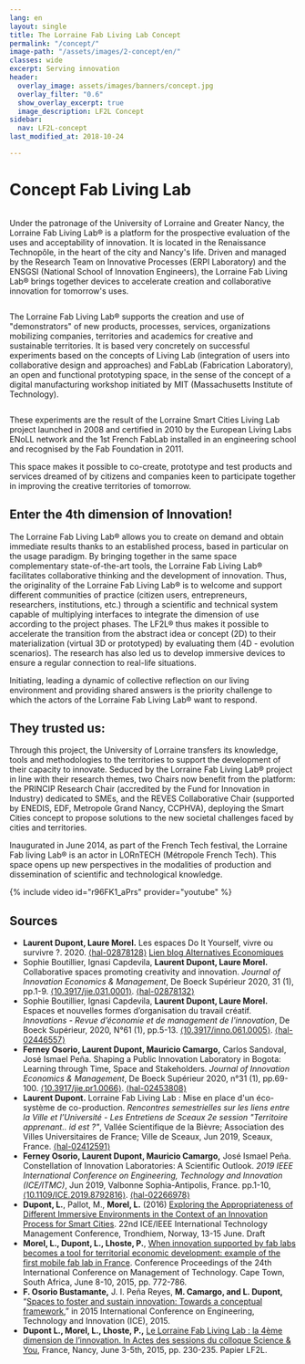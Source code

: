 ```yaml
---
lang: en
layout: single
title: The Lorraine Fab Living Lab Concept
permalink: "/concept/"
image-path: "/assets/images/2-concept/en/"
classes: wide
excerpt: Serving innovation
header:
  overlay_image: assets/images/banners/concept.jpg
  overlay_filter: "0.6"
  show_overlay_excerpt: true
  image_description: LF2L Concept
sidebar:
  nav: LF2L-concept
last_modified_at: 2018-10-24

---
```

# Concept Fab Living Lab

<figure style="width: 350px" class="align-right">
<img src="{{ site.baseurl | append:page.image-path | append:'Figure-1.jpg'}}" alt="">  
</figure>
Under the patronage of the University of Lorraine and  Greater Nancy, the Lorraine Fab Living Lab® is a platform for the prospective evaluation of the uses and acceptability of innovation. It is located in the Renaissance Technopôle, in the heart of the city and Nancy's life.
Driven and managed by the Research Team on Innovative Processes (ERPI Laboratory) and the ENSGSI (National School of Innovation Engineers), the Lorraine Fab Living Lab® brings together devices to accelerate creation and collaborative innovation for tomorrow's uses.

<figure style="width: 300px" class="align-left">
<img src="{{ site.baseurl | append:page.image-path | append:'Figure-2.jpg'}}" alt="">  
</figure>
The Lorraine Fab Living Lab® supports the creation and use of "demonstrators" of new products, processes, services, organizations mobilizing companies, territories and academics for creative and sustainable territories. It is based very concretely on successful experiments based on the concepts of Living Lab (integration of users into collaborative design and approaches) and FabLab (Fabrication Laboratory), an open and functional prototyping space, in the sense of the concept of a digital manufacturing workshop initiated by MIT (Massachusetts Institute of Technology).

<figure style="width: 100%" class="align-center">
<img src="{{ site.baseurl | append:page.image-path | append:'Figure-3.jpg'}}" alt="">  
</figure>
These experiments are the result of the Lorraine Smart Cities Living Lab project launched in 2008 and certified in 2010 by the European Living Labs ENoLL network and the 1st French FabLab installed in an engineering school and recognised by the Fab Foundation in 2011.

This space makes it possible to co-create, prototype and test products and services dreamed of by citizens and companies keen to participate together in improving the creative territories of tomorrow.

## Enter the 4th dimension of Innovation!

The Lorraine Fab Living Lab® allows you to create on demand and obtain immediate results thanks to an established process, based in particular on the usage paradigm. By bringing together in the same space complementary state-of-the-art tools, the Lorraine Fab Living Lab® facilitates collaborative thinking and the development of innovation. Thus, the originality of the Lorraine Fab Living Lab® is to welcome and support different communities of practice (citizen users, entrepreneurs, researchers, institutions, etc.) through a scientific and technical system capable of multiplying interfaces to integrate the dimension of use according to the project phases. The LF2L® thus makes it possible to accelerate the transition from the abstract idea or concept (2D) to their materialization (virtual 3D or prototyped) by evaluating them (4D - evolution scenarios). The research has also led us to develop immersive devices to ensure a regular connection to real-life situations.

Initiating, leading a dynamic of collective reflection on our living environment and providing shared answers is the priority challenge to which the actors of the Lorraine Fab Living Lab® want to respond.

## They trusted us:

Through this project, the University of Lorraine transfers its knowledge, tools and methodologies to the territories to support the development of their capacity to innovate. Seduced by the Lorraine Fab Living Lab® project in line with their research themes, two Chairs now benefit from the platform: the PRINCIP Research Chair (accredited by the Fund for Innovation in Industry) dedicated to SMEs, and the REVES Collaborative Chair (supported by ENEDIS, EDF, Metropole Grand Nancy, CCPHVA), deploying the Smart Cities concept to propose solutions to the new societal challenges faced by cities and territories.

Inaugurated in June 2014, as part of the French Tech festival, the Lorraine Fab living Lab® is an actor in LORnTECH (Métropole French Tech). This space opens up new perspectives in the modalities of production and dissemination of scientific and technological knowledge.

{% include video id="r96FK1_aPrs" provider="youtube" %}

## Sources

* **Laurent Dupont, Laure Morel.** Les espaces Do It Yourself, vivre ou survivre ?. 2020. [⟨hal-02878128⟩](https://hal.archives-ouvertes.fr/hal-02878128) [Lien blog Alternatives Economiques](https://blogs.alternatives-economiques.fr/reseauinnovation/2020/02/21/les-espaces-do-it-yourself-vivre-ou-survivre)
* Sophie Boutillier, Ignasi Capdevila, **Laurent Dupont, Laure Morel.** Collaborative spaces promoting creativity and innovation. _Journal of Innovation Economics & Management_, De Boeck Supérieur 2020, 31 (1), pp.1-9. [⟨10.3917/jie.031.0001⟩](https://dx.doi.org/10.3917/jie.031.0001). [⟨hal-02878132⟩](https://hal.archives-ouvertes.fr/hal-02878132)
* Sophie Boutillier, Ignasi Capdevila, **Laurent Dupont, Laure Morel.** Espaces et nouvelles formes d’organisation du travail créatif. _Innovations - Revue d’économie et de management de l'innovation_, De Boeck Supérieur, 2020, N°61 (1), pp.5-13. [⟨10.3917/inno.061.0005⟩](https://dx.doi.org/10.3917/inno.061.0005). [⟨hal-02446557⟩](https://hal.archives-ouvertes.fr/hal-02446557)
* **Ferney Osorio, Laurent Dupont, Mauricio Camargo,** Carlos Sandoval, José Ismael Peña. Shaping a Public Innovation Laboratory in Bogota: Learning through Time, Space and Stakeholders. _Journal of Innovation Economics & Management_, De Boeck Supérieur 2020, n°31 (1), pp.69-100. [⟨10.3917/jie.pr1.0066⟩](https://dx.doi.org/10.3917/jie.pr1.0066). [⟨hal-02453808⟩](https://hal.archives-ouvertes.fr/hal-02453808)
* **Laurent Dupont.** Lorraine Fab Living Lab : Mise en place d'un éco-système de co-production. _Rencontres semestrielles sur les liens entre la Ville et l’Université - Les Entretiens de Sceaux 2e session "Territoire apprenant.. id est ?"_, Vallée Scientifique de la Bièvre; Association des Villes Universitaires de France; Ville de Sceaux, Jun 2019, Sceaux, France. [⟨hal-02412591⟩](https://hal.archives-ouvertes.fr/hal-02412591)
* **Ferney Osorio, Laurent Dupont, Mauricio Camargo,** José Ismael Peña. Constellation of Innovation Laboratories: A Scientific Outlook. _2019 IEEE International Conference on Engineering, Technology and Innovation (ICE/ITMC)_, Jun 2019, Valbonne Sophia-Antipolis, France. pp.1-10, [⟨10.1109/ICE.2019.8792816⟩](https://dx.doi.org/10.1109/ICE.2019.8792816). [⟨hal-02266978⟩](https://hal.archives-ouvertes.fr/hal-02266978)
* **Dupont, L.**, Pallot, M., **Morel, L.** (2016) [Exploring the Appropriateness of Different Immersive Environments in the Context of an Innovation Process for Smart Cities](https://hal.archives-ouvertes.fr/hal-01331887). 22nd ICE/IEEE International Technology Management Conference, Trondhiem, Norway, 13-15 June. Draft
* **Morel, L., Dupont, L., Lhoste, P.**, [When innovation supported by fab labs becomes a tool for territorial economic development: example of the first mobile fab lab in France](https://hal.archives-ouvertes.fr/hal-01333488). Conference Proceedings of the 24th International Conference on Management of Technology. Cape Town, South Africa, June 8-10, 2015, pp. 772-786.
* **F. Osorio Bustamante,** J. I. Peña Reyes, **M. Camargo, and L. Dupont,** “[Spaces to foster and sustain innovation: Towards a conceptual framework](https://doi.org/10.1109/ICE.2015.7438661),” in 2015 International Conference on Engineering, Technology and Innovation (ICE), 2015.
* **Dupont L., Morel, L., Lhoste, P.,** [Le Lorraine Fab Living Lab : la 4ème dimension de l’innovation. In Actes des sessions du colloque Science & You](https://hal.archives-ouvertes.fr/hal-01331610), France, Nancy, June 3-5th, 2015, pp. 230-235. Papier LF2L. 